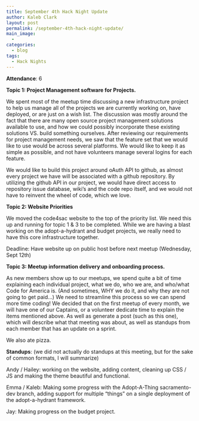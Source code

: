 ```yaml
---
title: September 4th Hack Night Update
author: Kaleb Clark
layout: post
permalink: /september-4th-hack-night-update/
main_image:
  - 
categories:
  - blog
tags:
  - Hack Nights
---
```

**Attendance**: 6

**Topic 1: Project Management software for Projects.**

We spent most of the meetup time discussing a new infrastructure project to help us manage all of the projects we are currently working on, have deployed, or are just on a wish list. The discussion was mostly around the fact that there are many open source project management solutions available to use, and how we could possibly incorporate these existing solutions VS. build something ourselves. After reviewing our requirements for project management needs, we saw that the feature set that we would like to use would be across several platforms. We would like to keep it as simple as possible, and not have volunteers manage several logins for each feature.

We would like to build this project around oAuth API to github, as almost every project we have will be associated with a github repository. By utilizing the github API in our project, we would have direct access to repository issue database, wiki&#8217;s and the code repo itself, and we would not have to reinvent the wheel of code, which we love.

**Topic 2: Website Priorities**

We moved the code4sac website to the top of the priority list. We need this up and running for topic 1 & 3 to be completed. While we are having a blast working on the adopt-a-hydrant and budget projects, we really need to have this core infrastructure together.

Deadline: Have website up on public host before next meetup (Wednesday, Sept 12th)

**Topic 3: Meetup information delivery and onboarding process.**

As new members show up to our meetups, we spend quite a bit of time explaining each individual project, what we do, who we are, and who/what Code for America is. (And sometimes, WHY we do it, and why they are not going to get paid&#8230;) We need to streamline this process so we can spend more time coding! We decided that on the first meetup of every month, we will have one of our Captains, or a volunteer dedicate time to explain the items mentioned above. As well as generate a post (such as this one), which will describe what that meeting was about, as well as standups from each member that has an update on a sprint.

We also ate pizza.

**Standups**: (we did not actually do standups at this meeting, but for the sake of common formats, I will summarize)

Andy / Hailey: working on the website, adding content, cleaning up CSS / JS and making the theme beautiful and functional.

Emma / Kaleb: Making some progress with the Adopt-A-Thing sacramento-dev branch, adding support for multiple &#8220;things&#8221; on a single deployment of the adopt-a-hydrant framework.

Jay: Making progress on the budget project.